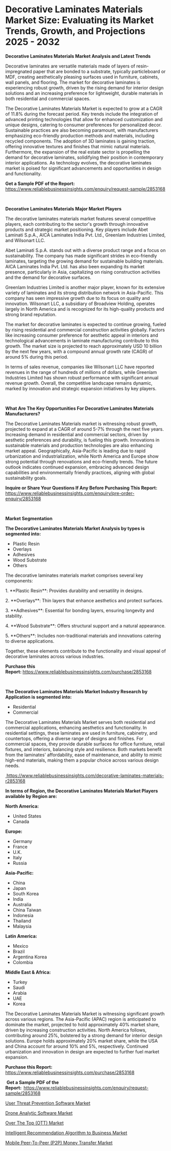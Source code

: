 <p><h1>Decorative Laminates Materials Market Size: Evaluating its Market Trends, Growth, and Projections 2025 - 2032</h1></p><p><strong>Decorative Laminates Materials Market Analysis and Latest Trends</strong></p>
<p><p>Decorative laminates are versatile materials made of layers of resin-impregnated paper that are bonded to a substrate, typically particleboard or MDF, creating aesthetically pleasing surfaces used in furniture, cabinets, wall panels, and flooring. The market for decorative laminates is experiencing robust growth, driven by the rising demand for interior design solutions and an increasing preference for lightweight, durable materials in both residential and commercial spaces. </p><p>The Decorative Laminates Materials Market is expected to grow at a CAGR of 11.8% during the forecast period. Key trends include the integration of advanced printing technologies that allow for enhanced customization and unique designs, catering to consumer preferences for personalized decor. Sustainable practices are also becoming paramount, with manufacturers emphasizing eco-friendly production methods and materials, including recycled components. The adoption of 3D laminates is gaining traction, offering innovative textures and finishes that mimic natural materials. Furthermore, the expansion of the real estate sector is propelling the demand for decorative laminates, solidifying their position in contemporary interior applications. As technology evolves, the decorative laminates market is poised for significant advancements and opportunities in design and functionality.</p></p>
<p><strong>Get a Sample PDF of the Report:&nbsp;</strong> <a href="https://www.reliablebusinessinsights.com/enquiry/request-sample/2853168?utm_campaign=950&utm_medium=2&utm_source=Github&utm_content=ia&utm_term=11032025&utm_id=decorative-laminates-materials">https://www.reliablebusinessinsights.com/enquiry/request-sample/2853168</a></p>
<p>&nbsp;</p>
<p><strong>Decorative Laminates Materials Major Market Players</strong></p>
<p><p>The decorative laminates materials market features several competitive players, each contributing to the sector's growth through innovative products and strategic market positioning. Key players include Abet Laminati S.p.A., AICA Laminates India Pvt. Ltd., Greenlam Industries Limited, and Wilsonart LLC. </p><p>Abet Laminati S.p.A. stands out with a diverse product range and a focus on sustainability. The company has made significant strides in eco-friendly laminates, targeting the growing demand for sustainable building materials. AICA Laminates India Pvt. Ltd. has also been expanding its market presence, particularly in Asia, capitalizing on rising construction activities and the demand for decorative surfaces.</p><p>Greenlam Industries Limited is another major player, known for its extensive variety of laminates and its strong distribution network in Asia-Pacific. This company has seen impressive growth due to its focus on quality and innovation. Wilsonart LLC, a subsidiary of Broadview Holding, operates largely in North America and is recognized for its high-quality products and strong brand reputation. </p><p>The market for decorative laminates is expected to continue growing, fueled by rising residential and commercial construction activities globally. Factors like increasing consumer preference for aesthetic appeal in interiors and technological advancements in laminate manufacturing contribute to this growth. The market size is projected to reach approximately USD 10 billion by the next few years, with a compound annual growth rate (CAGR) of around 5% during this period.</p><p>In terms of sales revenue, companies like Wilsonart LLC have reported revenues in the range of hundreds of millions of dollars, while Greenlam Industries Limited has shown robust performance with significant annual revenue growth. Overall, the competitive landscape remains dynamic, marked by innovation and strategic expansion initiatives by key players.</p></p>
<p>&nbsp;</p>
<p><strong>What Are The Key Opportunities For Decorative Laminates Materials Manufacturers?</strong></p>
<p><p>The Decorative Laminates Materials market is witnessing robust growth, projected to expand at a CAGR of around 5-7% through the next five years. Increasing demand in residential and commercial sectors, driven by aesthetic preferences and durability, is fueling this growth. Innovations in sustainable materials and production technologies are also enhancing market appeal. Geographically, Asia-Pacific is leading due to rapid urbanization and industrialization, while North America and Europe show strong potential through renovations and eco-friendly trends. The future outlook indicates continued expansion, embracing advanced design capabilities and environmentally friendly practices, aligning with global sustainability goals.</p></p>
<p><strong>Inquire or Share Your Questions If Any Before Purchasing This Report:</strong> <a href="https://www.reliablebusinessinsights.com/enquiry/pre-order-enquiry/2853168?utm_campaign=950&utm_medium=2&utm_source=Github&utm_content=ia&utm_term=11032025&utm_id=decorative-laminates-materials">https://www.reliablebusinessinsights.com/enquiry/pre-order-enquiry/2853168</a></p>
<p>&nbsp;</p>
<p><strong>Market Segmentation</strong></p>
<p><strong>The Decorative Laminates Materials Market Analysis by types is segmented into:</strong></p>
<p><ul><li>Plastic Resin</li><li>Overlays</li><li>Adhesives</li><li>Wood Substrate</li><li>Others</li></ul></p>
<p><p>The decorative laminates materials market comprises several key components: </p><p>1. **Plastic Resin**: Provides durability and versatility in designs.</p><p>2. **Overlays**: Thin layers that enhance aesthetics and protect surfaces.</p><p>3. **Adhesives**: Essential for bonding layers, ensuring longevity and stability.</p><p>4. **Wood Substrate**: Offers structural support and a natural appearance.</p><p>5. **Others**: Includes non-traditional materials and innovations catering to diverse applications. </p><p>Together, these elements contribute to the functionality and visual appeal of decorative laminates across various industries.</p></p>
<p><strong>Purchase this Report:&nbsp;</strong><a href="https://www.reliablebusinessinsights.com/purchase/2853168?utm_campaign=950&utm_medium=2&utm_source=Github&utm_content=ia&utm_term=11032025&utm_id=decorative-laminates-materials">https://www.reliablebusinessinsights.com/purchase/2853168</a></p>
<p>&nbsp;</p>
<p><strong>The Decorative Laminates Materials Market Industry Research by Application is segmented into:</strong></p>
<p><ul><li>Residential</li><li>Commercial</li></ul></p>
<p><p>The Decorative Laminates Materials Market serves both residential and commercial applications, enhancing aesthetics and functionality. In residential settings, these laminates are used in furniture, cabinetry, and countertops, offering a diverse range of designs and finishes. For commercial spaces, they provide durable surfaces for office furniture, retail fixtures, and interiors, balancing style and resilience. Both markets benefit from the laminates' affordability, ease of maintenance, and ability to mimic high-end materials, making them a popular choice across various design needs.</p></p>
<p><a href="https://www.reliablebusinessinsights.com/decorative-laminates-materials-r2853168?utm_campaign=950&utm_medium=2&utm_source=Github&utm_content=ia&utm_term=11032025&utm_id=decorative-laminates-materials">&nbsp;https://www.reliablebusinessinsights.com/decorative-laminates-materials-r2853168</a></p>
<p><strong>In terms of Region, the Decorative Laminates Materials Market Players available by Region are:</strong></p>
<p>
    <p> <strong> North America: </strong>
        <ul>
            <li>United States</li>
            <li>Canada</li>
        </ul>
        </p> 
    <p> <strong> Europe: </strong>
        <ul>
            <li>Germany</li>
            <li>France</li>
            <li>U.K.</li>
            <li>Italy</li>
            <li>Russia</li>
        </ul>
        </p> 
    <p> <strong> Asia-Pacific: </strong>
        <ul>
            <li>China</li>
            <li>Japan</li>
            <li>South Korea</li>
            <li>India</li>
            <li>Australia</li>
            <li>China Taiwan</li>
            <li>Indonesia</li>
            <li>Thailand</li>
            <li>Malaysia</li>
        </ul>
        </p> 
    <p> <strong> Latin America: </strong>
        <ul>
            <li>Mexico</li>
            <li>Brazil</li>
            <li>Argentina Korea</li>
            <li>Colombia</li>
        </ul>
        </p> 
    <p> <strong> Middle East & Africa: </strong>
        <ul>
            <li>Turkey</li>
            <li>Saudi</li>
            <li>Arabia</li>
            <li>UAE</li>
            <li>Korea</li>
        </ul>
    </p>
    </p>
<p><p>The Decorative Laminates Materials Market is witnessing significant growth across various regions. The Asia-Pacific (APAC) region is anticipated to dominate the market, projected to hold approximately 40% market share, driven by increasing construction activities. North America follows, contributing around 25%, bolstered by a strong demand for interior design solutions. Europe holds approximately 20% market share, while the USA and China account for around 10% and 5%, respectively. Continued urbanization and innovation in design are expected to further fuel market expansion.</p></p>
<p><strong>Purchase this Report: </strong><a href="https://www.reliablebusinessinsights.com/purchase/2853168?utm_campaign=950&utm_medium=2&utm_source=Github&utm_content=ia&utm_term=11032025&utm_id=decorative-laminates-materials">https://www.reliablebusinessinsights.com/purchase/2853168</a></p>
<p>&nbsp;<strong>Get a Sample PDF of the Report:&nbsp;&nbsp;</strong><a href="https://www.reliablebusinessinsights.com/enquiry/request-sample/2853168?utm_campaign=950&utm_medium=2&utm_source=Github&utm_content=ia&utm_term=11032025&utm_id=decorative-laminates-materials">https://www.reliablebusinessinsights.com/enquiry/request-sample/2853168</a></p>
<p><strong></strong></p>
<p><p><a href="https://github.com/mriwacraane/Market-Research-Report-List-1/blob/main/user-threat-prevention-software-market.md?utm_campaign=950&utm_medium=2&utm_source=Github&utm_content=ia&utm_term=11032025&utm_id=decorative-laminates-materials">User Threat Prevention Software Market</a></p><p><a href="https://github.com/hunanuzmez/Market-Research-Report-List-1/blob/main/drone-analytic-software-market.md?utm_campaign=950&utm_medium=2&utm_source=Github&utm_content=ia&utm_term=11032025&utm_id=decorative-laminates-materials">Drone Analytic Software Market</a></p><p><a href="https://github.com/benhaeneye/Market-Research-Report-List-1/blob/main/over-the-top-ott-market.md?utm_campaign=950&utm_medium=2&utm_source=Github&utm_content=ia&utm_term=11032025&utm_id=decorative-laminates-materials">Over The Top (OTT) Market</a></p><p><a href="https://github.com/shewlisapsai/Market-Research-Report-List-1/blob/main/intelligent-recommendation-algorithm-to-business-market.md?utm_campaign=950&utm_medium=2&utm_source=Github&utm_content=ia&utm_term=11032025&utm_id=decorative-laminates-materials">Intelligent Recommendation Algorithm to Business Market</a></p><p><a href="https://github.com/chikenmhamdi/Market-Research-Report-List-1/blob/main/mobile-peer-to-peer-p2p-money-transfer-market.md?utm_campaign=950&utm_medium=2&utm_source=Github&utm_content=ia&utm_term=11032025&utm_id=decorative-laminates-materials">Mobile Peer-To-Peer (P2P) Money Transfer Market</a></p></p>